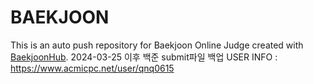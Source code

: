 # BAEKJOON
This is an auto push repository for Baekjoon Online Judge created with [BaekjoonHub](https://github.com/BaekjoonHub/BaekjoonHub).
2024-03-25 이후 백준 submit파일 백업
USER INFO : https://www.acmicpc.net/user/qnq0615
